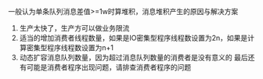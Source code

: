 一般认为单条队列消息差值>=1w时算堆积，消息堆积产生的原因与解决方案
1. 生产太快了，生产方可以做业务限流
2. 适当的增加消费者线程数量，如果是IO密集型程序线程数设置为2n，如果是计算密集型程序线程数设置为n+1
3. 动态扩容消息队列数量，因为超过消息队列数量的消费者是没有意义的
最后还有可能是消费者程序出现问题，请排查消费者程序的问题